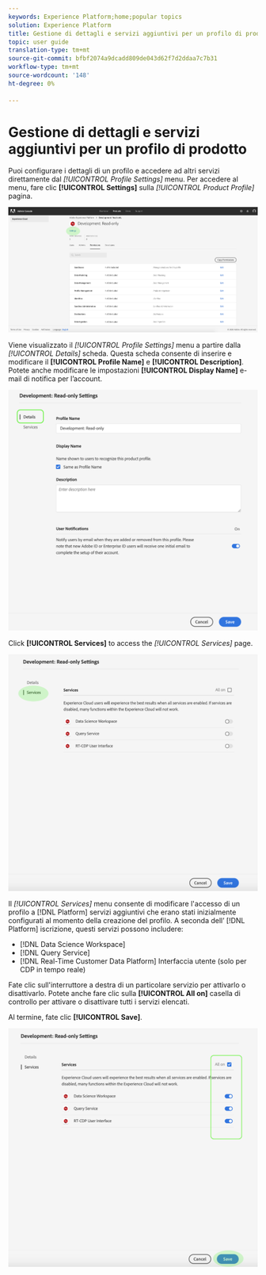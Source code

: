 ```yaml
---
keywords: Experience Platform;home;popular topics
solution: Experience Platform
title: Gestione di dettagli e servizi aggiuntivi per un profilo di prodotto
topic: user guide
translation-type: tm+mt
source-git-commit: bfbf2074a9dcadd809de043d62f7d2ddaa7c7b31
workflow-type: tm+mt
source-wordcount: '148'
ht-degree: 0%

---
```



# Gestione di dettagli e servizi aggiuntivi per un profilo di prodotto

Puoi configurare i dettagli di un profilo e accedere ad altri servizi direttamente dal *[!UICONTROL Profile Settings]* menu. Per accedere al menu, fare clic **[!UICONTROL Settings]** sulla *[!UICONTROL Product Profile]* pagina.

![profilo-impostazioni](../images/profile-settings.png)

Viene visualizzato il *[!UICONTROL Profile Settings]* menu a partire dalla *[!UICONTROL Details]* scheda. Questa scheda consente di inserire e modificare il **[!UICONTROL Profile Name]** e **[!UICONTROL Description]**. Potete anche modificare le impostazioni **[!UICONTROL Display Name]** e-mail di notifica per l’account.

![edit-details-settings](../images/edit-details-settings.png)

Click **[!UICONTROL Services]** to access the *[!UICONTROL Services]* page.

![services-page](../images/services-page.png)

Il *[!UICONTROL Services]* menu consente di modificare l&#39;accesso di un profilo a [!DNL Platform] servizi aggiuntivi che erano stati inizialmente configurati al momento della creazione del profilo. A seconda dell’ [!DNL Platform] iscrizione, questi servizi possono includere:

- [!DNL Data Science Workspace]
- [!DNL Query Service]
- [!DNL Real-Time Customer Data Platform] Interfaccia utente (solo per CDP in tempo reale)

Fate clic sull&#39;interruttore a destra di un particolare servizio per attivarlo o disattivarlo. Potete anche fare clic sulla **[!UICONTROL All on]** casella di controllo per attivare o disattivare tutti i servizi elencati.

Al termine, fate clic **[!UICONTROL Save]**.

![edit-Additional-services](../images/edit-additional-services.png)